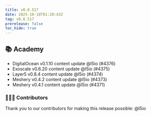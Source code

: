 ```yaml
---
title: v0.8.517
date: 2025-10-18T01:20:43Z
tag: v0.8.517
prerelease: false
toc_hide: true
---
```


## 📚 Academy

- DigitalOcean v0.1.10 content update @l5io (#4376)
- Exoscale v0.6.20 content update @l5io (#4375)
- Layer5 v0.8.4 content update @l5io (#4374)
- Meshery v0.4.2 content update @l5io (#4373)
- Meshery v0.4.1 content update @l5io (#4371)

### 👨🏽‍💻 Contributors

Thank you to our contributors for making this release possible:
@l5io

